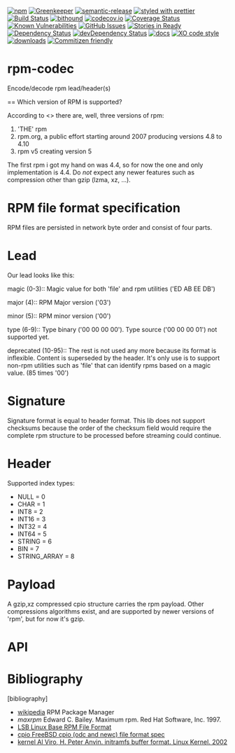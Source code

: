 [![npm](https://img.shields.io/npm/v/rpm-codec.svg)](https://www.npmjs.com/package/rpm-codec)
[![Greenkeeper](https://badges.greenkeeper.io/arlac77/rpm-codec.svg)](https://greenkeeper.io/)
[![semantic-release](https://img.shields.io/badge/%20%20%F0%9F%93%A6%F0%9F%9A%80-semantic--release-e10079.svg)](https://github.com/arlac77/rpm-codec)
[![styled with prettier](https://img.shields.io/badge/styled_with-prettier-ff69b4.svg)](https://github.com/prettier/prettier)
[![Build Status](https://secure.travis-ci.org/arlac77/rpm-codec.png)](http://travis-ci.org/arlac77/rpm-codec)
[![bithound](https://www.bithound.io/github/arlac77/rpm-codec/badges/score.svg)](https://www.bithound.io/github/arlac77/rpm-codec)
[![codecov.io](http://codecov.io/github/arlac77/rpm-codec/coverage.svg?branch=master)](http://codecov.io/github/arlac77/rpm-codec?branch=master)
[![Coverage Status](https://coveralls.io/repos/arlac77/rpm-codec/badge.svg)](https://coveralls.io/r/arlac77/rpm-codec)
[![Known Vulnerabilities](https://snyk.io/test/github/arlac77/rpm-codec/badge.svg)](https://snyk.io/test/github/arlac77/rpm-codec)
[![GitHub Issues](https://img.shields.io/github/issues/arlac77/rpm-codec.svg?style=flat-square)](https://github.com/arlac77/rpm-codec/issues)
[![Stories in Ready](https://badge.waffle.io/arlac77/rpm-codec.svg?label=ready&title=Ready)](http://waffle.io/arlac77/rpm-codec)
[![Dependency Status](https://david-dm.org/arlac77/rpm-codec.svg)](https://david-dm.org/arlac77/rpm-codec)
[![devDependency Status](https://david-dm.org/arlac77/rpm-codec/dev-status.svg)](https://david-dm.org/arlac77/rpm-codec#info=devDependencies)
[![docs](http://inch-ci.org/github/arlac77/rpm-codec.svg?branch=master)](http://inch-ci.org/github/arlac77/rpm-codec)
[![XO code style](https://img.shields.io/badge/code_style-XO-5ed9c7.svg)](https://github.com/sindresorhus/xo)
[![downloads](http://img.shields.io/npm/dm/rpm-codec.svg?style=flat-square)](https://npmjs.org/package/rpm-codec)
[![Commitizen friendly](https://img.shields.io/badge/commitizen-friendly-brightgreen.svg)](http://commitizen.github.io/cz-cli/)


rpm-codec
===
Encode/decode rpm lead/header(s)

== Which version of RPM is supported?

According to <<wikipedia>> there are, well, three versions of rpm:

1. 'THE' rpm
2. rpm.org, a public effort starting around 2007 producing versions 4.8 to 4.10
3. rpm v5 creating version 5

The first rpm i got my hand on was 4.4, so for now the one and only
implementation is 4.4.
Do _not_ expect any newer features such as compression other than gzip (lzma,
xz, ...).

RPM file format specification
===

RPM files are persisted in network byte order and consist of four parts.

Lead
===

Our lead looks like this:

magic (0-3)::
Magic value for both 'file' and rpm utilities ('ED AB EE DB')

major (4)::
RPM Major version ('03')

minor (5)::
RPM minor version ('00')

type (6-9)::
Type binary ('00 00 00 00').
Type source ('00 00 00 01') not supported yet.

deprecated (10-95)::
The rest is not used any more because its format is inflexible.
Content is superseded by the header.
It's only use is to support non-rpm utilities such as 'file' that can identify
rpms based on a magic value.
(85 times '00')

Signature
===

Signature format is equal to header format.
This lib does not support checksums because the order of the checksum field
would require the complete rpm structure to be processed before streaming could
continue.

Header
===

Supported index types:

- NULL = 0
- CHAR = 1
- INT8 = 2
- INT16 = 3
- INT32 = 4
- INT64 = 5
- STRING = 6
- BIN = 7
- STRING_ARRAY = 8

Payload
===

A gzip,xz compressed cpio structure carries the rpm payload. Other compressions
algorithms exist, and are supported by newer versions of 'rpm', but for now it's
gzip.


# API


Bibliography
===

[bibliography]
- [wikipedia](http://en.wikipedia.org/wiki/RPM_Package_Manager)
RPM Package Manager
- _maxrpm_ Edward C. Bailey. Maximum rpm. Red Hat Software, Inc. 1997.
- [LSB Linux Base RPM File Format](http://refspecs.linuxbase.org/LSB_3.1.1/LSB-Core-generic/LSB-Core-generic/pkgformat.html)
- [cpio FreeBSD cpio (odc and newc) file format spec](http://people.freebsd.org/%7Ekientzle/libarchive/man/cpio.5.txt)
- [kernel Al Viro, H. Peter Anvin. initramfs buffer format. Linux Kernel. 2002](https://www.kernel.org/doc/Documentation/early-userspace/buffer-format.txt)
